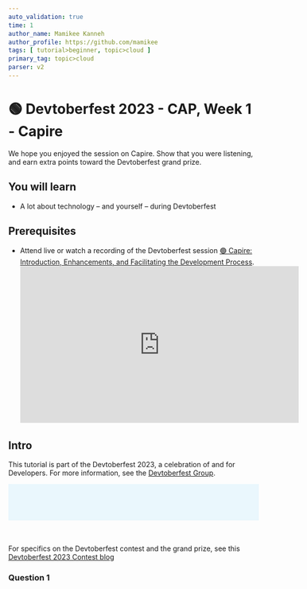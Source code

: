 ```yaml
---
auto_validation: true 
time: 1
author_name: Mamikee Kanneh
author_profile: https://github.com/mamikee
tags: [ tutorial>beginner, topic>cloud ]
primary_tag: topic>cloud
parser: v2
---
```


# 🟢 Devtoberfest 2023 - CAP, Week 1 - Capire
<!-- description --> We hope you enjoyed the session on Capire. Show that you were listening, and earn extra points toward the Devtoberfest grand prize.
 
## You will learn
- A lot about technology – and yourself – during Devtoberfest

## Prerequisites
- Attend live or watch a recording of the Devtoberfest session [🟢 Capire: Introduction, Enhancements, and Facilitating the Development Process](https://www.youtube.com/watch?v=YoyYKbVkpVc). <iframe width="560" height="315" src="https://www.youtube.com/embed/YoyYKbVkpVc" frameborder="0" allowfullscreen></iframe>


## Intro
This tutorial is part of the Devtoberfest 2023, a celebration of and for Developers. For more information, see the [Devtoberfest Group](https://groups.community.sap.com/t5/devtoberfest/gh-p/Devtoberfest).

![Devtoberfest](devtoberfest-banner.gif)

&nbsp;

For specifics on the Devtoberfest contest and the grand prize, see this [Devtoberfest 2023 Contest blog](https://groups.community.sap.com/t5/devtoberfest-blog-posts/devtoberfest-2023-contest/ba-p/9357)

### Question 1
